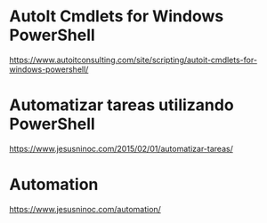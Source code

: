 # AutoIt Cmdlets for Windows PowerShell
https://www.autoitconsulting.com/site/scripting/autoit-cmdlets-for-windows-powershell/

# Automatizar tareas utilizando PowerShell
https://www.jesusninoc.com/2015/02/01/automatizar-tareas/

# Automation
https://www.jesusninoc.com/automation/
